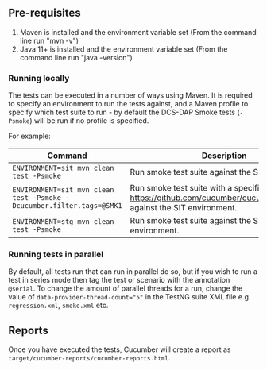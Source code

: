 ## Pre-requisites

1. Maven is installed and the environment variable set (From the command line run "mvn -v")
2. Java 11+ is installed and the environment variable set (From the command line run "java -version")

### Running locally

The tests can be executed in a number of ways using Maven.
It is required to specify an environment to run the tests against, and a Maven profile to specify which test suite to
run - by default the DCS-DAP Smoke tests (`-Psmoke`) will be run if no profile is specified.

For example:

| Command													     			                                            | Description                                                                                                            |
|-------------------------------------------------------------------------|------------------------------------------------------------------------------------------------------------------------|
| `ENVIRONMENT=sit mvn clean test -Psmoke`                                | Run smoke test suite against the SIT environment.                                                                      |
| `ENVIRONMENT=sit mvn clean test -Psmoke -Dcucumber.filter.tags=@SMK1`   | Run smoke test suite with a specific tag <https://github.com/cucumber/cucumber/wiki/Tags> against the SIT environment. |
| `ENVIRONMENT=stg mvn clean test -Psmoke`                                | Run smoke test suite against the STG environment.                                                                      |

### Running tests in parallel

By default, all tests run that can run in parallel do so, but if you wish to run a test in series mode then tag the test
or scenario with the annotation `@serial`.
To change the amount of parallel threads for a run, change the value of `data-provider-thread-count="5"` in the TestNG
suite XML file e.g. `regression.xml`, `smoke.xml` etc.

## Reports

Once you have executed the tests, Cucumber will create a report as `target/cucumber-reports/cucumber-reports.html`.
